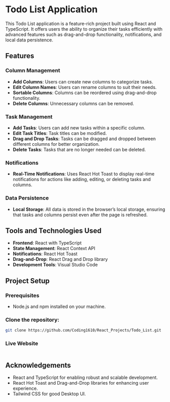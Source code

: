 # Todo List Application

This Todo List application is a feature-rich project built using React and TypeScript. It offers users the ability to organize their tasks efficiently with advanced features such as drag-and-drop functionality, notifications, and local data persistence.

## Features

### Column Management
- **Add Columns**: Users can create new columns to categorize tasks.
- **Edit Column Names**: Users can rename columns to suit their needs.
- **Sortable Columns**: Columns can be reordered using drag-and-drop functionality.
- **Delete Columns**: Unnecessary columns can be removed.

### Task Management
- **Add Tasks**: Users can add new tasks within a specific column.
- **Edit Task Titles**: Task titles can be modified.
- **Drag and Drop Tasks**: Tasks can be dragged and dropped between different columns for better organization.
- **Delete Tasks**: Tasks that are no longer needed can be deleted.

### Notifications
- **Real-Time Notifications**: Uses React Hot Toast to display real-time notifications for actions like adding, editing, or deleting tasks and columns.

### Data Persistence
- **Local Storage**: All data is stored in the browser’s local storage, ensuring that tasks and columns persist even after the page is refreshed.

## Tools and Technologies Used

- **Frontend**: React with TypeScript
- **State Management**: React Context API
- **Notifications**: React Hot Toast
- **Drag-and-Drop**: React Drag and Drop library
- **Development Tools**: Visual Studio Code

## Project Setup

### Prerequisites
- Node.js and npm installed on your machine.

### Clone the repository:
   ```bash
   git clone https://github.com/Coding1610/React_Projects/Todo_List.git
   ```
### Live Website 
   ```bash
   
   ```

## Acknowledgements
- React and TypeScript for enabling robust and scalable development.
- React Hot Toast and Drag-and-Drop libraries for enhancing user experience.
- Tailwind CSS for good Desktop UI.
